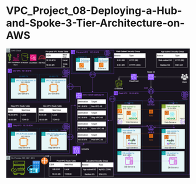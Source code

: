 # VPC_Project_08-Deploying-a-Hub-and-Spoke-3-Tier-Architecture-on-AWS
![alt text](https://github.com/Gabinsime75/VPC_Project_08-Deploying-a-Hub-and-Spoke-3-Tier-Architecture-on-AWS/blob/main/VPC_Project_08_Hub-n-Stoke-Architecture-with-3-Tier-App-Deployment-Page-1.drawio.png)
